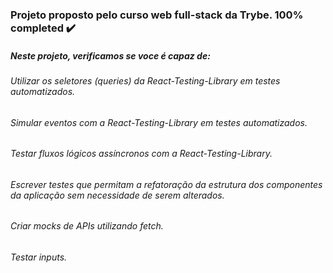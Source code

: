 ### Projeto proposto pelo curso web full-stack da Trybe. 100% completed ✔️

##### Neste projeto, verificamos se voce é capaz de:

###### Utilizar os seletores (queries) da React-Testing-Library em testes automatizados.
###### Simular eventos com a React-Testing-Library em testes automatizados.
###### Testar fluxos lógicos assíncronos com a React-Testing-Library.
###### Escrever testes que permitam a refatoração da estrutura dos componentes da aplicação sem necessidade de serem alterados.
###### Criar mocks de APIs utilizando fetch.
###### Testar inputs.
